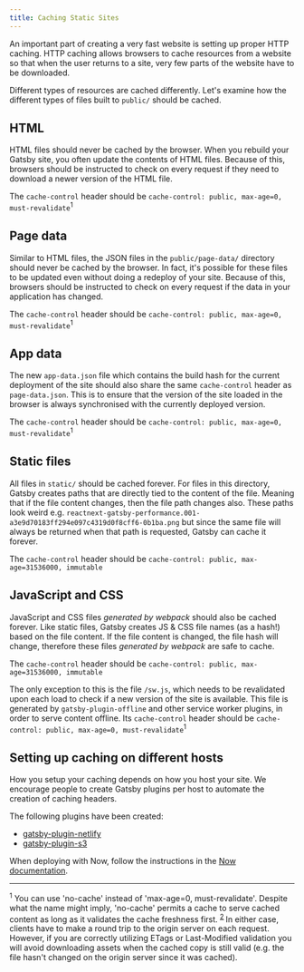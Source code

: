 ```yaml
---
title: Caching Static Sites
---
```


An important part of creating a very fast website is setting up proper HTTP caching. HTTP caching allows browsers to cache resources from a website so that when the user returns to a site, very few parts of the website have to be downloaded.

Different types of resources are cached differently. Let's examine how the different types of files built to `public/` should be cached.

## HTML

HTML files should never be cached by the browser. When you rebuild your Gatsby site, you often update the contents of HTML files. Because of this, browsers should be instructed to check on every request if they need to download a newer version of the HTML file.

The `cache-control` header should be `cache-control: public, max-age=0, must-revalidate`<sup>1</sup>

## Page data

Similar to HTML files, the JSON files in the `public/page-data/` directory should never be cached by the browser. In fact, it's possible for these files to be updated even without doing a redeploy of your site. Because of this, browsers should be instructed to check on every request if the data in your application has changed.

The `cache-control` header should be `cache-control: public, max-age=0, must-revalidate`<sup>1</sup>

## App data

The new `app-data.json` file which contains the build hash for the current deployment of the site should also share the same `cache-control` header as `page-data.json`. This is to ensure that the version of the site loaded in the browser is always synchronised with the currently deployed version.

The `cache-control` header should be `cache-control: public, max-age=0, must-revalidate`<sup>1</sup>

## Static files

All files in `static/` should be cached forever. For files in this directory, Gatsby creates paths that are directly tied to the content of the file. Meaning that if the file content changes, then the file path changes also. These paths look weird e.g. `reactnext-gatsby-performance.001-a3e9d70183ff294e097c4319d0f8cff6-0b1ba.png` but since the same file will always be returned when that path is requested, Gatsby can cache it forever.

The `cache-control` header should be `cache-control: public, max-age=31536000, immutable`

## JavaScript and CSS

JavaScript and CSS files _generated by webpack_ should also be cached forever. Like static files, Gatsby creates JS & CSS file names (as a hash!) based on the file content. If the file content is changed, the file hash will change, therefore these files _generated by webpack_ are safe to cache.

The `cache-control` header should be `cache-control: public, max-age=31536000, immutable`

The only exception to this is the file `/sw.js`, which needs to be revalidated upon each load to check if a new version of the site is available. This file is generated by `gatsby-plugin-offline` and other service worker plugins, in order to serve content offline. Its `cache-control` header should be `cache-control: public, max-age=0, must-revalidate`<sup>1</sup>

## Setting up caching on different hosts

How you setup your caching depends on how you host your site. We encourage people to create Gatsby plugins per host to automate the creation of caching headers.

The following plugins have been created:

- [gatsby-plugin-netlify](/packages/gatsby-plugin-netlify/)
- [gatsby-plugin-s3](https://github.com/jariz/gatsby-plugin-s3)

When deploying with Now, follow the instructions in the [Now documentation](https://zeit.co/guides/deploying-gatsby-with-now#bonus:-cache-your-gatsby-assets).

---

<sup>1</sup> You can use 'no-cache' instead of 'max-age=0, must-revalidate'. Despite what the name might imply, 'no-cache' permits a cache to serve cached content as long as it validates the cache freshness first. <sup>[2][3] </sup> In either case, clients have to make a round trip to the origin server on each request. However, if you are correctly utilizing ETags or Last-Modified validation you will avoid downloading assets when the cached copy is still valid (e.g. the file hasn't changed on the origin server since it was cached).

[2]: https://tools.ietf.org/html/rfc7234#section-5.2.2.1
[3]: https://developers.google.com/web/fundamentals/performance/optimizing-content-efficiency/http-caching#no-cache_and_no-store
